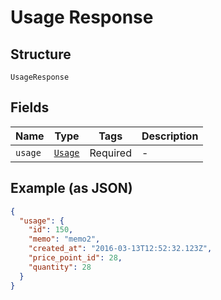 
# Usage Response

## Structure

`UsageResponse`

## Fields

| Name | Type | Tags | Description |
|  --- | --- | --- | --- |
| `usage` | [`Usage`](../../doc/models/usage.md) | Required | - |

## Example (as JSON)

```json
{
  "usage": {
    "id": 150,
    "memo": "memo2",
    "created_at": "2016-03-13T12:52:32.123Z",
    "price_point_id": 28,
    "quantity": 28
  }
}
```

